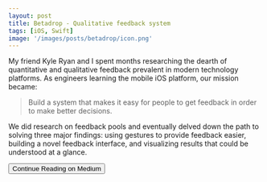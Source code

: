 ```yaml
---
layout: post
title: Betadrop - Qualitative feedback system
tags: [iOS, Swift]
image: '/images/posts/betadrop/icon.png'
---
```


My friend Kyle Ryan and I spent months researching the dearth of quantitative and qualitative feedback prevalent in modern technology platforms. As engineers learning the mobile iOS platform, our mission became:

> Build a system that makes it easy for people to get feedback in order to make better decisions.

We did research on feedback pools and eventually delved down the path to solving three major findings: using gestures to provide feedback easier, building a novel feedback interface, and  visualizing results that could be understood at a glance. 

<a href="https://medium.com/@kylry/betadrop-announcement-5484778d0f25"><button class='c-btn c-btn--full'>Continue Reading on Medium</button></a>
